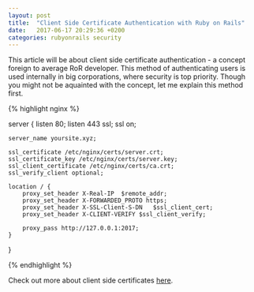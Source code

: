 ```yaml
---
layout: post
title:  "Client Side Certificate Authentication with Ruby on Rails"
date:   2017-06-17 20:29:36 +0200
categories: rubyonrails security
---
```

This article will be about client side certificate authentication - a concept foreign to average RoR developer. This method of authenticating users is used internally in big corporations, where security is top priority. Though you might not be aquainted with the concept, let me explain this method first.

{% highlight nginx %}

server {
    listen 80;
    listen 443 ssl;
    ssl    on;

    server_name yoursite.xyz;

    ssl_certificate /etc/nginx/certs/server.crt;
    ssl_certificate_key /etc/nginx/certs/server.key;
    ssl_client_certificate /etc/nginx/certs/ca.crt;
    ssl_verify_client optional;

    location / {
        proxy_set_header X-Real-IP  $remote_addr;
        proxy_set_header X-FORWARDED_PROTO https;
        proxy_set_header X-SSL-Client-S-DN   $ssl_client_cert;
        proxy_set_header X-CLIENT-VERIFY $ssl_client_verify;

        proxy_pass http://127.0.0.1:2017;
    }
}

{% endhighlight %}

Check out more about client side certificates [here][wiki-cert].

[wiki-cert]: http://publib.boulder.ibm.com/tividd/td/ITAME/SC32-1359-00/en_US/HTML/am51_webseal_guide58.htm 
